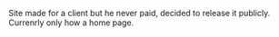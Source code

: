 Site made for a client but he never paid, decided to release it publicly. Currenrly only how a home page.
